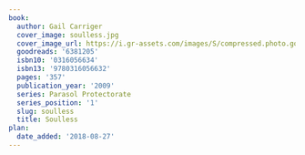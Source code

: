 ```yaml
---
book:
  author: Gail Carriger
  cover_image: soulless.jpg
  cover_image_url: https://i.gr-assets.com/images/S/compressed.photo.goodreads.com/books/1314020848l/6381205._SX98_.jpg
  goodreads: '6381205'
  isbn10: '0316056634'
  isbn13: '9780316056632'
  pages: '357'
  publication_year: '2009'
  series: Parasol Protectorate
  series_position: '1'
  slug: soulless
  title: Soulless
plan:
  date_added: '2018-08-27'
---
```

